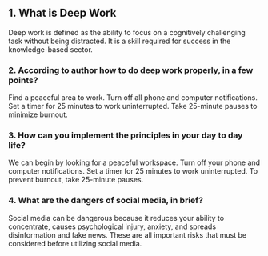 ## 1. What is Deep Work
Deep work is defined as the ability to focus on a cognitively challenging task without being distracted. It is a skill required for success in the knowledge-based sector.

### 2. According to author how to do deep work properly, in a few points?
Find a peaceful area to work.
Turn off all phone and computer notifications.
Set a timer for 25 minutes to work uninterrupted.
Take 25-minute pauses to minimize burnout.


### 3. How can you implement the principles in your day to day life?
We can begin by looking for a peaceful workspace.
Turn off your phone and computer notifications.
Set a timer for 25 minutes to work uninterrupted.
To prevent burnout, take 25-minute pauses.

### 4. What are the dangers of social media, in brief?
Social media can be dangerous because it reduces your ability to concentrate, causes psychological injury, anxiety, and spreads disinformation and fake news. These are all important risks that must be considered before utilizing social media.




